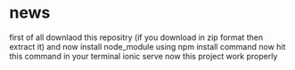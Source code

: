 # news
 
first of all downlaod this repositry (if you download in zip format then extract it)
and now install node_module using 
npm install command 
now hit this command in your terminal 
ionic serve 
now this project work properly
